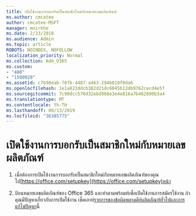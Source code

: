 ```yaml
---
title: เปิดใช้งานการบอกรับเป็นสมาชิกใหม่กับหมายเลขผลิตภัณฑ์
ms.author: cmcatee
author: cmcatee-MSFT
manager: mnirkhe
ms.date: 2/23/2018
ms.audience: Admin
ms.topic: article
ROBOTS: NOINDEX, NOFOLLOW
localization_priority: Normal
ms.collection: Adm_O365
ms.custom:
- "480"
- "1500028"
ms.assetid: c7b98eab-707b-4487-a463-294b010f0da6
ms.openlocfilehash: 1e1a822ddcb382d21dc6045b12db9762cecd4e5f
ms.sourcegitcommit: 7c90dcc570d32ebd968e3e4e816a7b482890b3a4
ms.translationtype: MT
ms.contentlocale: th-TH
ms.lasthandoff: 08/13/2019
ms.locfileid: "36385775"
---
```

# <a name="activate-a-new-subscription-with-a-product-key"></a>เปิดใช้งานการบอกรับเป็นสมาชิกใหม่กับหมายเลขผลิตภัณฑ์

1. เมื่อต้องการเปิดใช้งานการบอกรับเป็นสมาชิกใหม่กับหมายเลขผลิตภัณฑ์ของคุณ ไป[https://office.com/setupkey](https://office.com/setupkey)หน้า

2. ป้อนหมายเลขผลิตภัณฑ์ของ Office 365 และทำตามพร้อมท์เพื่อเปิดใช้งานการสมัครใช้งาน ถ้าคุณมีปัญหาเกี่ยวกับการเปิดใช้งาน เช็คเอาท์[รายการของข้อผิดพลาดคีย์ผลิตภัณฑ์ทั่วไปและการแก้ไขปัญหา](https://docs.microsoft.com/en-us/office365/admin/misc/product-key-errors-and-solutions)นี้